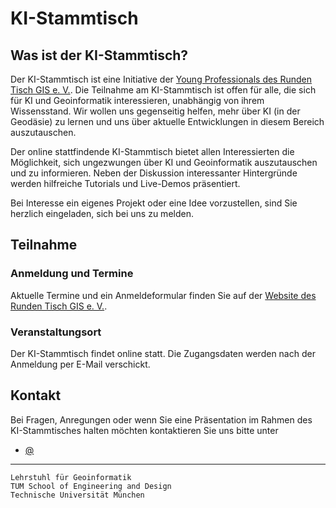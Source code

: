 # KI-Stammtisch

## Was ist der KI-Stammtisch?

Der KI-Stammtisch ist eine Initiative der [Young Professionals des Runden Tisch GIS e. V.](https://www.rundertischgis.de/nachwuchsfoerderung/rtgis-lab/#kistammtisch).  Die Teilnahme am KI-Stammtisch ist offen für alle, die sich für KI und Geoinformatik interessieren, unabhängig von ihrem Wissensstand. Wir wollen uns gegenseitig helfen, mehr über KI (in der Geodäsie) zu lernen und uns über aktuelle Entwicklungen in diesem Bereich auszutauschen.

Der online stattfindende KI-Stammtisch bietet allen Interessierten die Möglichkeit, sich ungezwungen über KI und Geoinformatik auszutauschen und zu informieren. Neben der Diskussion interessanter Hintergründe werden hilfreiche Tutorials und Live-Demos präsentiert.

Bei Interesse ein eigenes Projekt oder eine Idee vorzustellen, sind Sie herzlich eingeladen, sich bei uns zu melden.

## Teilnahme

### Anmeldung und Termine

Aktuelle Termine und ein Anmeldeformular finden Sie auf der [Website des Runden Tisch GIS e. V.](https://www.rundertischgis.de/nachwuchsfoerderung/rtgis-lab/#kistammtisch).

### Veranstaltungsort

Der KI-Stammtisch findet online statt. Die Zugangsdaten werden nach der Anmeldung per E-Mail verschickt.

## Kontakt

Bei Fragen, Anregungen oder wenn Sie eine Präsentation im Rahmen des KI-Stammtisches halten möchten kontaktieren Sie uns bitte unter

- [@](mailto:)

---

    Lehrstuhl für Geoinformatik
    TUM School of Engineering and Design
    Technische Universität München
